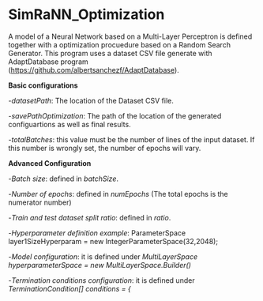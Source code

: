 # SimRaNN_Optimization

A model of a Neural Network based on a Multi-Layer Perceptron is defined together with a optimization procuedure based on a Random Search Generator. This program uses a dataset CSV file generate with AdaptDatabase program (https://github.com/albertsanchezf/AdaptDatabase).

**Basic configurations**

-*datasetPath*: The location of the Dataset CSV file.

-*savePathOptimization*: The path of the location of the generated configuartions as well as final results.

-*totalBatches*: this value must be the number of lines of the input dataset. If this number is wrongly set, the number of epochs will vary.

**Advanced Configuration**

-*Batch size*: defined in *batchSize*.

-*Number of epochs*: defined in *numEpochs* (The total epochs is the numerator number)

-*Train and test dataset split ratio*: defined in *ratio*.

-*Hyperparameter definition example*: ParameterSpace<Integer> layer1SizeHyperparam = new IntegerParameterSpace(32,2048);

-*Model configuration*: it is defined under *MultiLayerSpace hyperparameterSpace = new MultiLayerSpace.Builder()*

-*Termination conditions configuration*: it is defined under *TerminationCondition[] conditions = {*


